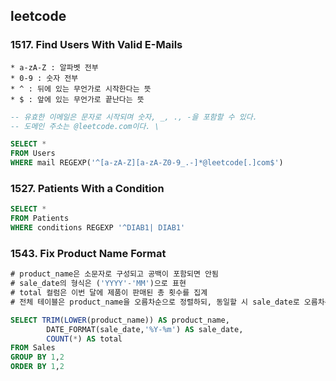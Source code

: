 ## leetcode
### 1517. Find Users With Valid E-Mails
```
* a-zA-Z : 알파벳 전부
* 0-9 : 숫자 전부
* ^ : 뒤에 있는 무언가로 시작한다는 뜻
* $ : 앞에 있는 무언가로 끝난다는 뜻 
```
```sql
-- 유효한 이메일은 문자로 시작되며 숫자, _, ., -을 포함할 수 있다.
-- 도메인 주소는 @leetcode.com이다. \

SELECT *
FROM Users 
WHERE mail REGEXP('^[a-zA-Z][a-zA-Z0-9_.-]*@leetcode[.]com$')
```

### 1527. Patients With a Condition
```sql
SELECT *
FROM Patients 
WHERE conditions REGEXP '^DIAB1| DIAB1'
```

### 1543. Fix Product Name Format 
```sql
# product_name은 소문자로 구성되고 공백이 포함되면 안됨 
# sale_date의 형식은 ('YYYY'-'MM')으로 표현
# total 컬럼은 이번 달에 제품이 판매된 총 횟수를 집계
# 전체 테이블은 product_name을 오름차순으로 정렬하되, 동일할 시 sale_date로 오름차순 정렬하기 .

SELECT TRIM(LOWER(product_name)) AS product_name,
        DATE_FORMAT(sale_date,'%Y-%m') AS sale_date,
        COUNT(*) AS total
FROM Sales 
GROUP BY 1,2
ORDER BY 1,2
```
